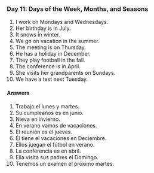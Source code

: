 ### Day 11: Days of the Week, Months, and Seasons

1. I work on Mondays and Wednesdays.
2. Her birthday is in July.
3. It snows in winter.
4. We go on vacation in the summer.
5. The meeting is on Thursday.
6. He has a holiday in December.
7. They play football in the fall.
8. The conference is in April.
9. She visits her grandparents on Sundays.
10. We have a test next Tuesday.


#### Answers

1. Trabajo el lunes y martes.
2. Su cumpleaños es en junio.
3. Nieva en invierno.
4. En verano vamos de vacaciones.
5. El reunión es el jueves.
6. Él tiene el vacaciones en Deciembre.
7. Ellos juegan el fútbol en verano.
8. La conferencia es en abril.
9. Ella visita sus padres el Domingo.
10. Tenemos un examen el próximo martes.